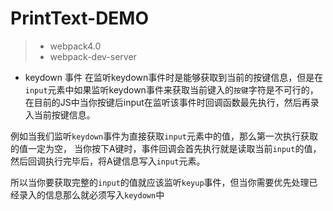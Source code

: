 # PrintText-DEMO

> * webpack4.0
> * webpack-dev-server     
> 




* keydown 事件
在监听keydown事件时是能够获取到当前的按键信息，但是在`input`元素中如果监听keydown事件来获取当前键入的`按键`字符是不可行的，在目前的JS中当你按键后input在监听该事件时回调函数最先执行，然后再录入当前按键信息。

例如当我们监听`keydown`事件为直接获取`input`元素中的值，那么第一次执行获取的值一定为空，
当你按下A键时，事件回调会首先执行就是读取当前`input`的值，然后回调执行完毕后，将A键信息写入`input`元素。

所以当你要获取完整的`input`的值就应该监听`keyup`事件，但当你需要优先处理已经录入的信息那么就必须写入`keydown`中